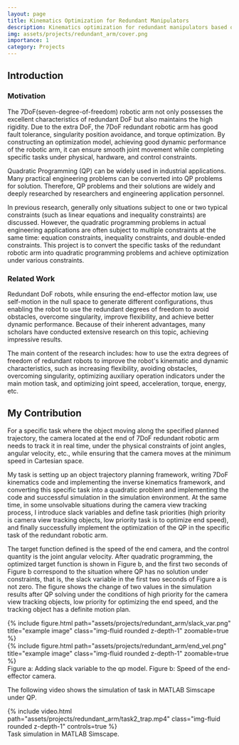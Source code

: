 ```yaml
---
layout: page
title: Kinematics Optimization for Redundant Manipulators
description: Kinematics optimization for redundant manipulators based on MATLAB Simcapse for object tracking.
img: assets/projects/redundant_arm/cover.png
importance: 1
category: Projects
---
```


## Introduction
### Motivation
The 7DoF(seven-degree-of-freedom) robotic arm not only possesses the excellent characteristics of redundant DoF but also maintains the high rigidity. Due to the extra DoF, the 7DoF redundant robotic arm has good fault tolerance, singularity position avoidance, and torque optimization. By constructing an optimization model, achieving good dynamic performance of the robotic arm, it can ensure smooth joint movement while completing specific tasks under physical, hardware, and control constraints.

Quadratic Programming (QP) can be widely used in industrial applications. Many practical engineering problems can be converted into QP problems for solution. Therefore, QP problems and their solutions are widely and deeply researched by researchers and engineering application personnel.

In previous research, generally only situations subject to one or two typical constraints (such as linear equations and inequality constraints) are discussed. However, the quadratic programming problems in actual engineering applications are often subject to multiple constraints at the same time: equation constraints, inequality constraints, and double-ended constraints. This project is to convert the specific tasks of the redundant robotic arm into quadratic programming problems and achieve optimization under various constraints.

### Related Work
Redundant DoF robots, while ensuring the end-effector motion law, use self-motion in the null space to generate different configurations, thus enabling the robot to use the redundant degrees of freedom to avoid obstacles, overcome singularity, improve flexibility, and achieve better dynamic performance. Because of their inherent advantages, many scholars have conducted extensive research on this topic, achieving impressive results. 

The main content of the research includes: how to use the extra degrees of freedom of redundant robots to improve the robot's kinematic and dynamic characteristics, such as increasing flexibility, avoiding obstacles, overcoming singularity, optimizing auxiliary operation indicators under the main motion task, and optimizing joint speed, acceleration, torque, energy, etc.

## My Contribution

For a specific task where the object moving along the specified planned trajectory, the camera located at the end of 7DoF redundant robotic arm needs to track it in real time, under the physical constraints of joint angles, angular velocity, etc., while ensuring that the camera moves at the minimum speed in Cartesian space.

My task is setting up an object trajectory planning framework, writing 7DoF kinematics code and implementing the inverse kinematics framework, and converting this specific task into a quadratic problem and implementing the code and successful simulation in the simulation environment. At the same time, in some unsolvable situations during the camera view tracking process, I introduce slack variables and define task priorities (high priority is camera view tracking objects, low priority task is to optimize end speed), and finally successfully implement the optimization of the QP in the specific task of the redundant robotic arm.

The target function defined is the speed of the end camera, and the control quantity is the joint angular velocity. After quadratic programming, the optimized target function is shown in Figure b, and the first two seconds of Figure b correspond to the situation where QP has no solution under constraints, that is, the slack variable in the first two seconds of Figure a is not zero. The figure shows the change of two values in the simulation results after QP solving under the conditions of high priority for the camera view tracking objects, low priority for optimizing the end speed, and the tracking object has a definite motion plan.

<div class="row justify-content-sm-center">
    <div class="col-sm-6 mt-3 mt-md-0">
        {% include figure.html path="assets/projects/redundant_arm/slack_var.png" title="example image" class="img-fluid rounded z-depth-1" zoomable=true %}
    </div>
    <div class="col-sm-6 mt-3 mt-md-0">
        {% include figure.html path="assets/projects/redundant_arm/end_vel.png" title="example image" class="img-fluid rounded z-depth-1" zoomable=true %}
    </div>
</div>
<div class="caption">
    Figure a: Adding slack variable to the qp model. Figure b: Speed of the end-effector camera.
</div>

The following video shows the simulation of task in MATLAB Simscape under QP.

<div class="row mt-3">
    <div class="col-sm mt-3 mt-md-0">
        {% include video.html path="assets/projects/redundant_arm/task2_trap.mp4" class="img-fluid rounded z-depth-1" controls=true %}
    </div>
</div>
<div class="caption">
    Task simulation in MATLAB Simscape.
</div>

